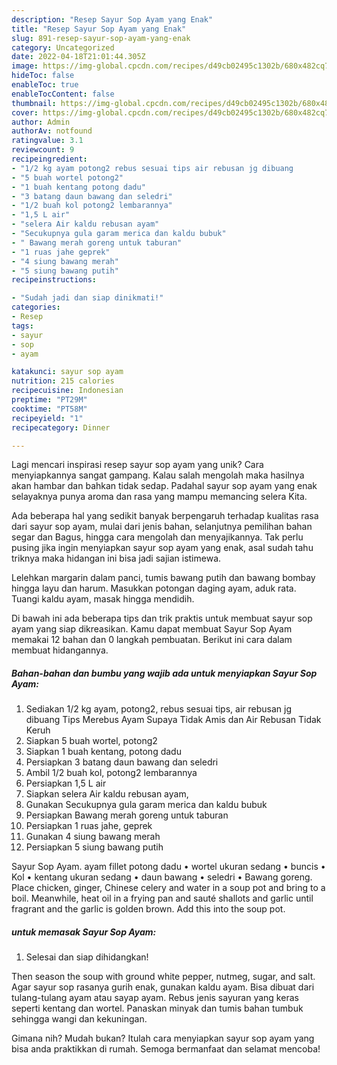 ```yaml
---
description: "Resep Sayur Sop Ayam yang Enak"
title: "Resep Sayur Sop Ayam yang Enak"
slug: 891-resep-sayur-sop-ayam-yang-enak
category: Uncategorized
date: 2022-04-18T21:01:44.305Z
image: https://img-global.cpcdn.com/recipes/d49cb02495c1302b/680x482cq70/sayur-sop-ayam-foto-resep-utama.jpg
hideToc: false
enableToc: true
enableTocContent: false
thumbnail: https://img-global.cpcdn.com/recipes/d49cb02495c1302b/680x482cq70/sayur-sop-ayam-foto-resep-utama.jpg
cover: https://img-global.cpcdn.com/recipes/d49cb02495c1302b/680x482cq70/sayur-sop-ayam-foto-resep-utama.jpg
author: Admin
authorAv: notfound
ratingvalue: 3.1
reviewcount: 9
recipeingredient:
- "1/2 kg ayam potong2 rebus sesuai tips air rebusan jg dibuang                      Tips Merebus Ayam Supaya Tidak Amis dan Air Rebusan Tidak Keruh"
- "5 buah wortel potong2"
- "1 buah kentang potong dadu"
- "3 batang daun bawang dan seledri"
- "1/2 buah kol potong2 lembarannya"
- "1,5 L air"
- "selera Air kaldu rebusan ayam"
- "Secukupnya gula garam merica dan kaldu bubuk"
- " Bawang merah goreng untuk taburan"
- "1 ruas jahe geprek"
- "4 siung bawang merah"
- "5 siung bawang putih"
recipeinstructions:

- "Sudah jadi dan siap dinikmati!"
categories:
- Resep
tags:
- sayur
- sop
- ayam

katakunci: sayur sop ayam 
nutrition: 215 calories
recipecuisine: Indonesian
preptime: "PT29M"
cooktime: "PT58M"
recipeyield: "1"
recipecategory: Dinner

---
```





Lagi mencari inspirasi resep sayur sop ayam yang unik? Cara menyiapkannya sangat gampang. Kalau salah mengolah maka hasilnya akan hambar dan bahkan tidak sedap. Padahal sayur sop ayam yang enak selayaknya punya aroma dan rasa yang mampu memancing selera Kita.





Ada beberapa hal yang sedikit banyak berpengaruh terhadap kualitas rasa dari sayur sop ayam, mulai dari jenis bahan, selanjutnya pemilihan bahan segar dan Bagus, hingga cara mengolah dan menyajikannya. Tak perlu pusing jika ingin menyiapkan sayur sop ayam yang enak,      asal sudah tahu triknya maka hidangan ini bisa jadi sajian istimewa.














Lelehkan margarin dalam panci, tumis bawang putih dan bawang bombay hingga layu dan harum. Masukkan potongan daging ayam, aduk rata. Tuangi kaldu ayam, masak hingga mendidih.






Di bawah ini ada beberapa tips dan trik praktis untuk membuat sayur sop ayam yang siap dikreasikan. Kamu dapat membuat Sayur Sop Ayam memakai 12 bahan dan 0 langkah pembuatan. Berikut ini cara dalam membuat hidangannya.

<!--inarticleads1-->

##### Bahan-bahan dan bumbu yang wajib ada untuk menyiapkan Sayur Sop Ayam:

1. Sediakan 1/2 kg ayam, potong2, rebus sesuai tips, air rebusan jg dibuang                      Tips Merebus Ayam Supaya Tidak Amis dan Air Rebusan Tidak Keruh
1. Siapkan 5 buah wortel, potong2
1. Siapkan 1 buah kentang, potong dadu
1. Persiapkan 3 batang daun bawang dan seledri
1. Ambil 1/2 buah kol, potong2 lembarannya
1. Persiapkan 1,5 L air
1. Siapkan selera Air kaldu rebusan ayam,
1. Gunakan Secukupnya gula garam merica dan kaldu bubuk
1. Persiapkan  Bawang merah goreng untuk taburan
1. Persiapkan 1 ruas jahe, geprek
1. Gunakan 4 siung bawang merah
1. Persiapkan 5 siung bawang putih


Sayur Sop Ayam. ayam fillet potong dadu • wortel ukuran sedang • buncis • Kol • kentang ukuran sedang • daun bawang • seledri • Bawang goreng. Place chicken, ginger, Chinese celery and water in a soup pot and bring to a boil. Meanwhile, heat oil in a frying pan and sauté shallots and garlic until fragrant and the garlic is golden brown. Add this into the soup pot. 

<!--inarticleads2-->

#####  untuk memasak Sayur Sop Ayam:


1. Selesai dan siap dihidangkan!

Then season the soup with ground white pepper, nutmeg, sugar, and salt. Agar sayur sop rasanya gurih enak, gunakan kaldu ayam. Bisa dibuat dari tulang-tulang ayam atau sayap ayam. Rebus jenis sayuran yang keras seperti kentang dan wortel. Panaskan minyak dan tumis bahan tumbuk sehingga wangi dan kekuningan. 

Gimana nih? Mudah bukan? Itulah cara menyiapkan sayur sop ayam yang bisa anda praktikkan di rumah. Semoga bermanfaat dan selamat mencoba!
